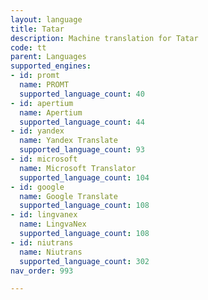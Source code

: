 ```yaml
---
layout: language
title: Tatar
description: Machine translation for Tatar
code: tt
parent: Languages
supported_engines:
- id: promt
  name: PROMT
  supported_language_count: 40
- id: apertium
  name: Apertium
  supported_language_count: 44
- id: yandex
  name: Yandex Translate
  supported_language_count: 93
- id: microsoft
  name: Microsoft Translator
  supported_language_count: 104
- id: google
  name: Google Translate
  supported_language_count: 108
- id: lingvanex
  name: LingvaNex
  supported_language_count: 108
- id: niutrans
  name: Niutrans
  supported_language_count: 302
nav_order: 993

---
```



